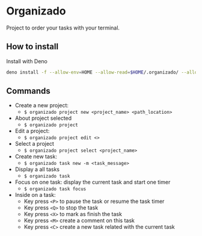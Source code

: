 # Organizado

Project to order your tasks with your terminal.

## How to install

Install with Deno

```sh
deno install -f --allow-env=HOME --allow-read=$HOME/.organizado/ --allow-write=$HOME/.organizado/ https://deno.land/x/organizado/cli.ts
```

## Commands

- Create a new project:
    - `$ organizado project new <project_name> <path_location>`
- About project selected
    - `$ organizado project`
- Edit a project:
    - `$ organizado project edit <>`
- Select a project
    - `$ organizado project select <project_name>`
- Create new task:
    - `$ organizado task new -m <task_message>`
- Display a all tasks
    - `$ organizado task`
- Focus on one task: display the current task and start one timer
    - `$ organizado task focus`
- Inside on a task:
    - Key press `<P>` to pause the task or resume the task timer
    - Key press `<Q>` to stop the task
    - Key press `<X>` to mark as finish the task
    - Key press `<M>` create a comment on this task
    - Key press `<C>` create a new task related with the current task

